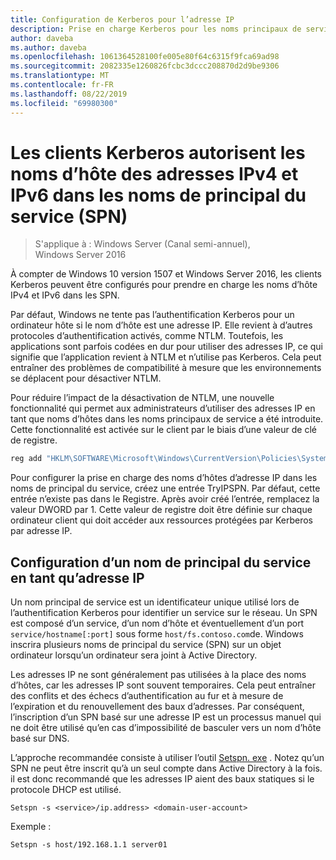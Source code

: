 ```yaml
---
title: Configuration de Kerberos pour l’adresse IP
description: Prise en charge Kerberos pour les noms principaux de service basés sur IP
author: daveba
ms.author: daveba
ms.openlocfilehash: 1061364528100fe005e80f64c6315f9fca69ad98
ms.sourcegitcommit: 2082335e1260826fcbc3dccc208870d2d9be9306
ms.translationtype: MT
ms.contentlocale: fr-FR
ms.lasthandoff: 08/22/2019
ms.locfileid: "69980300"
---
```

# <a name="kerberos-clients-allow-ipv4-and-ipv6-address-hostnames-in-service-principal-names-spns"></a>Les clients Kerberos autorisent les noms d’hôte des adresses IPv4 et IPv6 dans les noms de principal du service (SPN)

>S'applique à : Windows Server (Canal semi-annuel), Windows Server 2016

À compter de Windows 10 version 1507 et Windows Server 2016, les clients Kerberos peuvent être configurés pour prendre en charge les noms d’hôte IPv4 et IPv6 dans les SPN.

Par défaut, Windows ne tente pas l’authentification Kerberos pour un ordinateur hôte si le nom d’hôte est une adresse IP. Elle revient à d’autres protocoles d’authentification activés, comme NTLM. Toutefois, les applications sont parfois codées en dur pour utiliser des adresses IP, ce qui signifie que l’application revient à NTLM et n’utilise pas Kerberos. Cela peut entraîner des problèmes de compatibilité à mesure que les environnements se déplacent pour désactiver NTLM.

Pour réduire l’impact de la désactivation de NTLM, une nouvelle fonctionnalité qui permet aux administrateurs d’utiliser des adresses IP en tant que noms d’hôtes dans les noms principaux de service a été introduite. Cette fonctionnalité est activée sur le client par le biais d’une valeur de clé de registre.

```cmd
reg add "HKLM\SOFTWARE\Microsoft\Windows\CurrentVersion\Policies\System\Kerberos\Parameters" /v TryIPSPN /t REG_DWORD /d 1 /f
```

Pour configurer la prise en charge des noms d’hôtes d’adresse IP dans les noms de principal du service, créez une entrée TryIPSPN. Par défaut, cette entrée n’existe pas dans le Registre. Après avoir créé l’entrée, remplacez la valeur DWORD par 1. Cette valeur de registre doit être définie sur chaque ordinateur client qui doit accéder aux ressources protégées par Kerberos par adresse IP.

## <a name="configuring-a-service-principal-name-as-ip-address"></a>Configuration d’un nom de principal du service en tant qu’adresse IP

Un nom principal de service est un identificateur unique utilisé lors de l’authentification Kerberos pour identifier un service sur le réseau. Un SPN est composé d’un service, d’un nom d’hôte et éventuellement d’un port `service/hostname[:port]` sous forme `host/fs.contoso.com`de. Windows inscrira plusieurs noms de principal du service (SPN) sur un objet ordinateur lorsqu’un ordinateur sera joint à Active Directory.

Les adresses IP ne sont généralement pas utilisées à la place des noms d’hôtes, car les adresses IP sont souvent temporaires. Cela peut entraîner des conflits et des échecs d’authentification au fur et à mesure de l’expiration et du renouvellement des baux d’adresses. Par conséquent, l’inscription d’un SPN basé sur une adresse IP est un processus manuel qui ne doit être utilisé qu’en cas d’impossibilité de basculer vers un nom d’hôte basé sur DNS.

L’approche recommandée consiste à utiliser l’outil [Setspn. exe](https://docs.microsoft.com/previous-versions/windows/it-pro/windows-server-2012-R2-and-2012/cc731241(v=ws.11)) . Notez qu’un SPN ne peut être inscrit qu’à un seul compte dans Active Directory à la fois. il est donc recommandé que les adresses IP aient des baux statiques si le protocole DHCP est utilisé.

```
Setspn -s <service>/ip.address> <domain-user-account>  
```

Exemple :

```
Setspn -s host/192.168.1.1 server01
```
